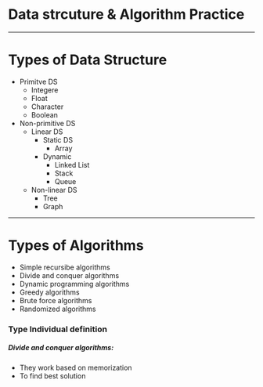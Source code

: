# Data strcuture & Algorithm Practice

***

# Types of Data Structure
- Primitve DS
    - Integere
    - Float
    - Character
    - Boolean
- Non-primitive DS
    - Linear DS
        - Static DS
            - Array
        - Dynamic
            - Linked List
            - Stack
            - Queue
    - Non-linear DS
        - Tree
        - Graph

***

# Types of Algorithms
- Simple recursibe algorithms
- Divide and conquer algorithms
- Dynamic programming algorithms
- Greedy algorithms
- Brute force algorithms
- Randomized algorithms

### Type Individual definition
##### Divide and conquer algorithms:
- They work based on memorization
- To find best solution